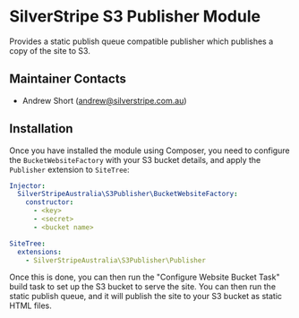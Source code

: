 SilverStripe S3 Publisher Module
================================

Provides a static publish queue compatible publisher which publishes a copy of the site to S3.

Maintainer Contacts
-------------------
*  Andrew Short (<andrew@silverstripe.com.au>)

Installation
------------

Once you have installed the module using Composer, you need to configure the `BucketWebsiteFactory` with your S3
bucket details, and apply the `Publisher` extension to `SiteTree`:

```yaml
Injector:
  SilverStripeAustralia\S3Publisher\BucketWebsiteFactory:
    constructor:
      - <key>
      - <secret>
      - <bucket name>

SiteTree:
  extensions:
    - SilverStripeAustralia\S3Publisher\Publisher
```

Once this is done, you can then run the "Configure Website Bucket Task" build task to set up the S3 bucket to serve the
site. You can then run the static publish queue, and it will publish the site to your S3 bucket as static HTML files.
